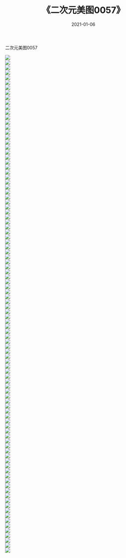 ﻿---
layout: post
title:  《二次元美图0057》
date:   2021-01-06
img: http://imgx.orgx.ga/二次元/2021/二次元美图0057/000.jpg
categories: [美女, 清纯, 唯美]
---

二次元美图0057

 ![](http://imgx.orgx.ga/二次元/2021/二次元美图0057/001.jpg) <br>![](http://imgx.orgx.ga/二次元/2021/二次元美图0057/002.jpg) <br>![](http://imgx.orgx.ga/二次元/2021/二次元美图0057/003.jpg) <br>![](http://imgx.orgx.ga/二次元/2021/二次元美图0057/004.jpg) <br>![](http://imgx.orgx.ga/二次元/2021/二次元美图0057/005.jpg) <br>![](http://imgx.orgx.ga/二次元/2021/二次元美图0057/006.jpg) <br>![](http://imgx.orgx.ga/二次元/2021/二次元美图0057/007.jpg) <br>![](http://imgx.orgx.ga/二次元/2021/二次元美图0057/008.jpg) <br>![](http://imgx.orgx.ga/二次元/2021/二次元美图0057/009.jpg) <br>![](http://imgx.orgx.ga/二次元/2021/二次元美图0057/010.jpg) <br>![](http://imgx.orgx.ga/二次元/2021/二次元美图0057/011.jpg) <br>![](http://imgx.orgx.ga/二次元/2021/二次元美图0057/012.jpg) <br>![](http://imgx.orgx.ga/二次元/2021/二次元美图0057/013.jpg) <br>![](http://imgx.orgx.ga/二次元/2021/二次元美图0057/014.jpg) <br>![](http://imgx.orgx.ga/二次元/2021/二次元美图0057/015.jpg) <br>![](http://imgx.orgx.ga/二次元/2021/二次元美图0057/016.jpg) <br>![](http://imgx.orgx.ga/二次元/2021/二次元美图0057/017.jpg) <br>![](http://imgx.orgx.ga/二次元/2021/二次元美图0057/018.jpg) <br>![](http://imgx.orgx.ga/二次元/2021/二次元美图0057/019.jpg) <br>![](http://imgx.orgx.ga/二次元/2021/二次元美图0057/020.jpg) <br>![](http://imgx.orgx.ga/二次元/2021/二次元美图0057/021.jpg) <br>![](http://imgx.orgx.ga/二次元/2021/二次元美图0057/022.jpg) <br>![](http://imgx.orgx.ga/二次元/2021/二次元美图0057/023.jpg) <br>![](http://imgx.orgx.ga/二次元/2021/二次元美图0057/024.jpg) <br>![](http://imgx.orgx.ga/二次元/2021/二次元美图0057/025.jpg) <br>![](http://imgx.orgx.ga/二次元/2021/二次元美图0057/026.jpg) <br>![](http://imgx.orgx.ga/二次元/2021/二次元美图0057/027.jpg) <br>![](http://imgx.orgx.ga/二次元/2021/二次元美图0057/028.jpg) <br>![](http://imgx.orgx.ga/二次元/2021/二次元美图0057/029.jpg) <br>![](http://imgx.orgx.ga/二次元/2021/二次元美图0057/030.jpg) <br>![](http://imgx.orgx.ga/二次元/2021/二次元美图0057/031.jpg) <br>![](http://imgx.orgx.ga/二次元/2021/二次元美图0057/032.jpg) <br>![](http://imgx.orgx.ga/二次元/2021/二次元美图0057/033.jpg) <br>![](http://imgx.orgx.ga/二次元/2021/二次元美图0057/034.jpg) <br>![](http://imgx.orgx.ga/二次元/2021/二次元美图0057/035.jpg) <br>![](http://imgx.orgx.ga/二次元/2021/二次元美图0057/036.jpg) <br>![](http://imgx.orgx.ga/二次元/2021/二次元美图0057/037.jpg) <br>![](http://imgx.orgx.ga/二次元/2021/二次元美图0057/038.jpg) <br>![](http://imgx.orgx.ga/二次元/2021/二次元美图0057/039.jpg) <br>![](http://imgx.orgx.ga/二次元/2021/二次元美图0057/040.jpg) <br>![](http://imgx.orgx.ga/二次元/2021/二次元美图0057/041.jpg) <br>![](http://imgx.orgx.ga/二次元/2021/二次元美图0057/042.jpg) <br>![](http://imgx.orgx.ga/二次元/2021/二次元美图0057/043.jpg) <br>![](http://imgx.orgx.ga/二次元/2021/二次元美图0057/044.jpg) <br>![](http://imgx.orgx.ga/二次元/2021/二次元美图0057/045.jpg) <br>![](http://imgx.orgx.ga/二次元/2021/二次元美图0057/046.jpg) <br>![](http://imgx.orgx.ga/二次元/2021/二次元美图0057/047.jpg) <br>![](http://imgx.orgx.ga/二次元/2021/二次元美图0057/048.jpg) <br>![](http://imgx.orgx.ga/二次元/2021/二次元美图0057/049.jpg) <br>![](http://imgx.orgx.ga/二次元/2021/二次元美图0057/050.jpg) <br>![](http://imgx.orgx.ga/二次元/2021/二次元美图0057/051.jpg) <br>![](http://imgx.orgx.ga/二次元/2021/二次元美图0057/052.jpg) <br>![](http://imgx.orgx.ga/二次元/2021/二次元美图0057/053.jpg) <br>![](http://imgx.orgx.ga/二次元/2021/二次元美图0057/054.jpg) <br>![](http://imgx.orgx.ga/二次元/2021/二次元美图0057/055.jpg) <br>![](http://imgx.orgx.ga/二次元/2021/二次元美图0057/056.jpg) <br>![](http://imgx.orgx.ga/二次元/2021/二次元美图0057/057.jpg) <br>![](http://imgx.orgx.ga/二次元/2021/二次元美图0057/058.jpg) <br>![](http://imgx.orgx.ga/二次元/2021/二次元美图0057/059.jpg) <br>![](http://imgx.orgx.ga/二次元/2021/二次元美图0057/060.jpg) <br>![](http://imgx.orgx.ga/二次元/2021/二次元美图0057/061.jpg) <br>![](http://imgx.orgx.ga/二次元/2021/二次元美图0057/062.jpg) <br>![](http://imgx.orgx.ga/二次元/2021/二次元美图0057/063.jpg) <br>![](http://imgx.orgx.ga/二次元/2021/二次元美图0057/064.jpg) <br>![](http://imgx.orgx.ga/二次元/2021/二次元美图0057/065.jpg) <br>![](http://imgx.orgx.ga/二次元/2021/二次元美图0057/066.jpg) <br>![](http://imgx.orgx.ga/二次元/2021/二次元美图0057/067.jpg) <br>![](http://imgx.orgx.ga/二次元/2021/二次元美图0057/068.jpg) <br>![](http://imgx.orgx.ga/二次元/2021/二次元美图0057/069.jpg) <br>![](http://imgx.orgx.ga/二次元/2021/二次元美图0057/070.jpg) <br>![](http://imgx.orgx.ga/二次元/2021/二次元美图0057/071.jpg) <br>![](http://imgx.orgx.ga/二次元/2021/二次元美图0057/072.jpg) <br>![](http://imgx.orgx.ga/二次元/2021/二次元美图0057/073.jpg) <br>![](http://imgx.orgx.ga/二次元/2021/二次元美图0057/074.jpg) <br>![](http://imgx.orgx.ga/二次元/2021/二次元美图0057/075.jpg) <br>![](http://imgx.orgx.ga/二次元/2021/二次元美图0057/076.jpg) <br>![](http://imgx.orgx.ga/二次元/2021/二次元美图0057/077.jpg) <br>![](http://imgx.orgx.ga/二次元/2021/二次元美图0057/078.jpg) <br>![](http://imgx.orgx.ga/二次元/2021/二次元美图0057/079.jpg) <br>![](http://imgx.orgx.ga/二次元/2021/二次元美图0057/080.jpg) <br>![](http://imgx.orgx.ga/二次元/2021/二次元美图0057/081.jpg) <br>![](http://imgx.orgx.ga/二次元/2021/二次元美图0057/082.jpg) <br>![](http://imgx.orgx.ga/二次元/2021/二次元美图0057/083.jpg) <br>![](http://imgx.orgx.ga/二次元/2021/二次元美图0057/084.jpg) <br>![](http://imgx.orgx.ga/二次元/2021/二次元美图0057/085.jpg) <br>![](http://imgx.orgx.ga/二次元/2021/二次元美图0057/086.jpg) <br>![](http://imgx.orgx.ga/二次元/2021/二次元美图0057/087.jpg) <br>![](http://imgx.orgx.ga/二次元/2021/二次元美图0057/088.jpg) <br>![](http://imgx.orgx.ga/二次元/2021/二次元美图0057/089.jpg) <br>![](http://imgx.orgx.ga/二次元/2021/二次元美图0057/090.jpg) <br>![](http://imgx.orgx.ga/二次元/2021/二次元美图0057/091.jpg) <br>![](http://imgx.orgx.ga/二次元/2021/二次元美图0057/092.jpg) <br>![](http://imgx.orgx.ga/二次元/2021/二次元美图0057/093.jpg) <br>![](http://imgx.orgx.ga/二次元/2021/二次元美图0057/094.jpg) <br>![](http://imgx.orgx.ga/二次元/2021/二次元美图0057/095.jpg) <br>![](http://imgx.orgx.ga/二次元/2021/二次元美图0057/096.jpg) <br>![](http://imgx.orgx.ga/二次元/2021/二次元美图0057/097.jpg) <br>![](http://imgx.orgx.ga/二次元/2021/二次元美图0057/098.jpg) <br>![](http://imgx.orgx.ga/二次元/2021/二次元美图0057/099.jpg) <br>![](http://imgx.orgx.ga/二次元/2021/二次元美图0057/100.jpg) <br>